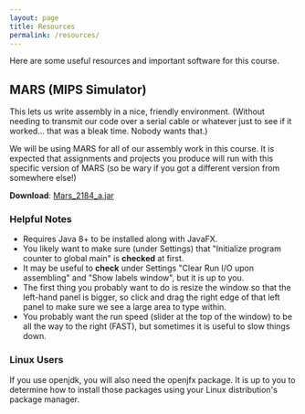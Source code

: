 ```yaml
---
layout: page
title: Resources
permalink: /resources/
---
```


Here are some useful resources and important software for this course.

## MARS (MIPS Simulator)

This lets us write assembly in a nice, friendly environment. (Without needing to transmit our code over a serial cable or whatever just to see if it worked... that was a bleak time. Nobody wants that.)

We will be using MARS for all of our assembly work in this course.
It is expected that assignments and projects you produce will run with this specific version of MARS (so be wary if you got a different version from somewhere else!)

**Download**: [Mars_2184_a.jar](Mars_2184_a.jar)

### Helpful Notes

* Requires Java 8+ to be installed along with JavaFX.
* You likely want to make sure (under Settings) that "Initialize program counter to global main" is **checked** at first.
* It may be useful to **check** under Settings "Clear Run I/O upon assembling" and "Show labels window", but it is up to you.
* The first thing you probably want to do is resize the window so that the left-hand panel is bigger, so click and drag the right edge of that left panel to make sure we see a large area to type within.
* You probably want the run speed (slider at the top of the window) to be all the way to the right (FAST), but sometimes it is useful to slow things down.

### Linux Users

If you use openjdk, you will also need the openjfx package.
It is up to you to determine how to install those packages using your Linux distribution's package manager.
